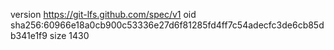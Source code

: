 version https://git-lfs.github.com/spec/v1
oid sha256:60966e18a0cb900c53336e27d6f81285fd4ff7c54adecfc3de6cb85db341e1f9
size 1430
